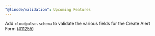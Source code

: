 ```yaml
---
"@linode/validation": Upcoming Features
---
```


Add `cloudpulse.schema` to validate the various fields for the Create Alert Form ([#11255](https://github.com/linode/manager/pull/11255))
